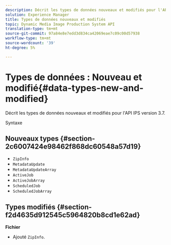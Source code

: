 ```yaml
---
description: Décrit les types de données nouveaux et modifiés pour l'API IPS version 3.7.
solution: Experience Manager
title: Types de données nouveaux et modifiés
topic: Dynamic Media Image Production System API
translation-type: tm+mt
source-git-commit: 97a84e8e7edd3d834ca42069eae7c09c00d57938
workflow-type: tm+mt
source-wordcount: '39'
ht-degree: 5%

---
```



# Types de données : Nouveau et modifié{#data-types-new-and-modified}

Décrit les types de données nouveaux et modifiés pour l&#39;API IPS version 3.7.

Syntaxe

## Nouveaux types {#section-2c6007424e98462f868dc60548a57d19}

* `ZipInfo`
* `MetadataUpdate`
* `MetadataUpdateArray`
* `ActiveJob`
* `ActiveJobArray`
* `ScheduledJob`
* `ScheduledJobArray`

## Types modifiés {#section-f2d4635d912545c5964820b8cd1e62ad}

**Fichier**

* Ajouté `ZipInfo`.

